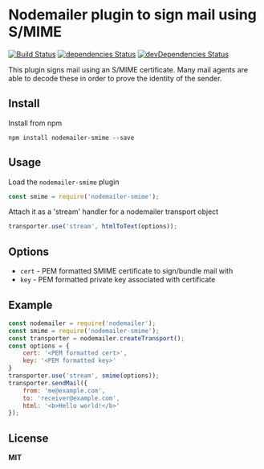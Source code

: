 # Nodemailer plugin to sign mail using S/MIME

[![Build Status](https://travis-ci.org/gazoakley/nodemailer-smime.svg?branch=master)](https://travis-ci.org/gazoakley/nodemailer-smime)
[![dependencies Status](https://david-dm.org/gazoakley/nodemailer-smime/status.svg)](https://david-dm.org/gazoakley/nodemailer-smime)
[![devDependencies Status](https://david-dm.org/gazoakley/nodemailer-smime/dev-status.svg)](https://david-dm.org/gazoakley/nodemailer-smime?type=dev)

This plugin signs mail using an S/MIME certificate. Many mail agents are able to decode these in order to prove the identity of the sender.

## Install

Install from npm

    npm install nodemailer-smime --save

## Usage

Load the `nodemailer-smime` plugin

```javascript
const smime = require('nodemailer-smime');
```

Attach it as a 'stream' handler for a nodemailer transport object

```javascript
transporter.use('stream', htmlToText(options));
```

## Options

  * `cert` - PEM formatted SMIME certificate to sign/bundle mail with
  * `key` - PEM formatted private key associated with certificate

## Example

```javascript
const nodemailer = require('nodemailer');
const smime = require('nodemailer-smime');
const transporter = nodemailer.createTransport();
const options = {
    cert: '<PEM formatted cert>',
    key: '<PEM formatted key>'
}
transporter.use('stream', smime(options));
transporter.sendMail({
    from: 'me@example.com',
    to: 'receiver@example.com',
    html: '<b>Hello world!</b>'
});
```

## License

**MIT**